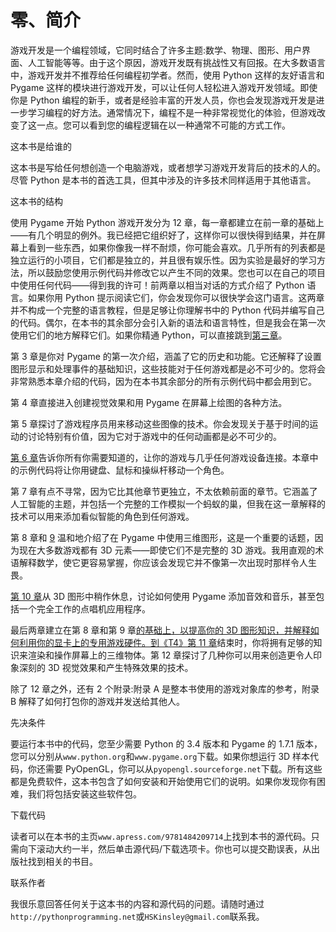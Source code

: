 # 零、简介

游戏开发是一个编程领域，它同时结合了许多主题:数学、物理、图形、用户界面、人工智能等等。由于这个原因，游戏开发既有挑战性又有回报。在大多数语言中，游戏开发并不推荐给任何编程初学者。然而，使用 Python 这样的友好语言和 Pygame 这样的模块进行游戏开发，可以让任何人轻松进入游戏开发领域。即使你是 Python 编程的新手，或者是经验丰富的开发人员，你也会发现游戏开发是进一步学习编程的好方法。通常情况下，编程不是一种非常视觉化的体验，但游戏改变了这一点。您可以看到您的编程逻辑在以一种通常不可能的方式工作。

这本书是给谁的

这本书是写给任何想创造一个电脑游戏，或者想学习游戏开发背后的技术的人的。尽管 Python 是本书的首选工具，但其中涉及的许多技术同样适用于其他语言。

这本书的结构

使用 Pygame 开始 Python 游戏开发分为 12 章，每一章都建立在前一章的基础上——有几个明显的例外。我已经把它组织好了，这样你可以很快得到结果，并在屏幕上看到一些东西，如果你像我一样不耐烦，你可能会喜欢。几乎所有的列表都是独立运行的小项目，它们都是独立的，并且很有娱乐性。因为实验是最好的学习方法，所以鼓励您使用示例代码并修改它以产生不同的效果。您也可以在自己的项目中使用任何代码——得到我的许可！前两章以相当对话的方式介绍了 Python 语言。如果你用 Python 提示阅读它们，你会发现你可以很快学会这门语言。这两章并不构成一个完整的语言教程，但是足够让你理解书中的 Python 代码并编写自己的代码。偶尔，在本书的其余部分会引入新的语法和语言特性，但是我会在第一次使用它们的地方解释它们。如果你精通 Python，可以直接跳到[第三章](03.html)。

第 3 章是你对 Pygame 的第一次介绍，涵盖了它的历史和功能。它还解释了设置图形显示和处理事件的基础知识，这些技能对于任何游戏都是必不可少的。您将会非常熟悉本章介绍的代码，因为在本书其余部分的所有示例代码中都会用到它。

第 4 章直接进入创建视觉效果和用 Pygame 在屏幕上绘图的各种方法。

第 5 章探讨了游戏程序员用来移动这些图像的技术。你会发现关于基于时间的运动的讨论特别有价值，因为它对于游戏中的任何动画都是必不可少的。

[第 6 章](06.html)告诉你所有你需要知道的，让你的游戏与几乎任何游戏设备连接。本章中的示例代码将让你用键盘、鼠标和操纵杆移动一个角色。

第 7 章有点不寻常，因为它比其他章节更独立，不太依赖前面的章节。它涵盖了人工智能的主题，并包括一个完整的工作模拟一个蚂蚁的巢，但我在这一章解释的技术可以用来添加看似智能的角色到任何游戏。

第 8 章和 [9](09.html) 温和地介绍了在 Pygame 中使用三维图形，这是一个重要的话题，因为现在大多数游戏都有 3D 元素——即使它们不是完整的 3D 游戏。我用直观的术语解释数学，使它更容易掌握，你应该会发现它并不像第一次出现时那样令人生畏。

[第 10 章](10.html)从 3D 图形中稍作休息，讨论如何使用 Pygame 添加音效和音乐，甚至包括一个完全工作的点唱机应用程序。

最后两章建立在第 8 章和第 9 章[的基础上，以提高你的 3D 图形知识，并解释如何利用你的显卡上的专用游戏硬件。到《T4》第 11 章](09.html)结束时，你将拥有足够的知识来渲染和操作屏幕上的三维物体。第 12 章探讨了几种你可以用来创造更令人印象深刻的 3D 视觉效果和产生特殊效果的技术。

除了 12 章之外，还有 2 个附录:附录 A 是整本书使用的游戏对象库的参考，附录 B 解释了如何打包你的游戏并发送给其他人。

先决条件

要运行本书中的代码，您至少需要 Python 的 3.4 版本和 Pygame 的 1.7.1 版本，您可以分别从`www.python.org`和`www.pygame.org`下载。如果你想运行 3D 样本代码，你还需要 PyOpenGL，你可以从`pyopengl.sourceforge.net`下载。所有这些都是免费软件，这本书包含了如何安装和开始使用它们的说明。如果你发现你有困难，我们将包括安装这些软件包。

下载代码

读者可以在本书的主页`www.apress.com/9781484209714`上找到本书的源代码。只需向下滚动大约一半，然后单击源代码/下载选项卡。你也可以提交勘误表，从出版社找到相关的书目。

联系作者

我很乐意回答任何关于这本书的内容和源代码的问题。请随时通过`http://pythonprogramming.net`或`HSKinsley@gmail.com`联系我。